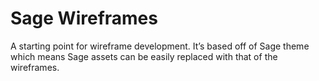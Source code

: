 # Sage Wireframes
A starting point for wireframe development. It’s based off of Sage theme which means Sage assets can be easily replaced with that of the wireframes.
